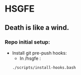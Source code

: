 # HSGFE
Death is like a wind.
--------------------

### Repo initial setup:

* Install git pre-push hooks:
	+ In /hsgfe :
	```
	./scripts/install-hooks.bash
	```
